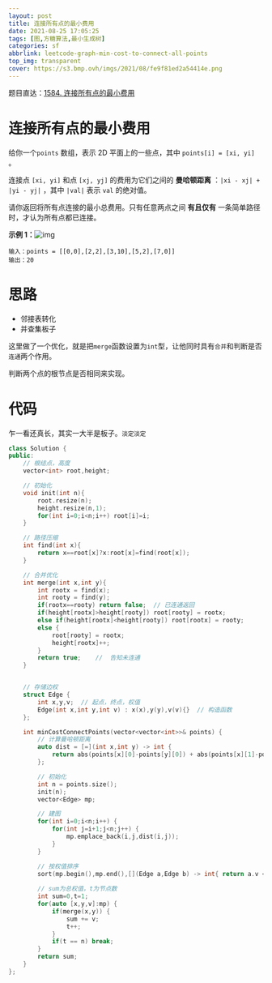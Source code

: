 ```yaml
---
layout: post
title: 连接所有点的最小费用
date: 2021-08-25 17:05:25
tags: [图,方糖算法,最小生成树]
categories: sf
abbrlink: leetcode-graph-min-cost-to-connect-all-points
top_img: transparent
cover: https://s3.bmp.ovh/imgs/2021/08/fe9f81ed2a54414e.png
---
```


题目直达：[1584. 连接所有点的最小费用](https://leetcode-cn.com/problems/min-cost-to-connect-all-points/)

# 连接所有点的最小费用

给你一个`points` 数组，表示 2D 平面上的一些点，其中 `points[i] = [xi, yi]` 。

连接点 `[xi, yi]` 和点 `[xj, yj]` 的费用为它们之间的 **曼哈顿距离** ：`|xi - xj| + |yi - yj|` ，其中 `|val|` 表示 `val` 的绝对值。

请你返回将所有点连接的最小总费用。只有任意两点之间 **有且仅有** 一条简单路径时，才认为所有点都已连接。

**示例 1：**![img](https://i.loli.net/2021/08/25/MSXG2dkqDfeVUwo.png)

```
输入：points = [[0,0],[2,2],[3,10],[5,2],[7,0]]
输出：20
```

# 思路

- 邻接表转化
- 并查集板子

这里做了一个优化，就是把`merge`函数设置为`int`型，让他同时具有`合并`和判断是否`连通`两个作用。

判断两个点的根节点是否相同来实现。

# 代码

乍一看还真长，其实一大半是板子。`淡定淡定`

```c++
class Solution {
public:
    // 根结点，高度
    vector<int> root,height;  

    // 初始化
    void init(int n){   
        root.resize(n);
        height.resize(n,1);
        for(int i=0;i<n;i++) root[i]=i;
    }

    // 路径压缩
    int find(int x){
        return x==root[x]?x:root[x]=find(root[x]);
    }

    // 合并优化
    int merge(int x,int y){
        int rootx = find(x);
        int rooty = find(y);
        if(rootx==rooty) return false;  // 已连通返回
        if(height[rootx]>height[rooty]) root[rooty] = rootx;
        else if(height[rootx]<height[rooty]) root[rootx] = rooty;
        else {
            root[rooty] = rootx;
            height[rootx]++;
        }
        return true;    //  告知未连通
    }


    // 存储边权
    struct Edge {
        int x,y,v;  // 起点，终点，权值
        Edge(int x,int y,int v) : x(x),y(y),v(v){}  // 构造函数
    };

    int minCostConnectPoints(vector<vector<int>>& points) {
        // 计算曼哈顿距离
        auto dist = [=](int x,int y) -> int {
            return abs(points[x][0]-points[y][0]) + abs(points[x][1]-points[y][1]);
        };

        // 初始化
        int n = points.size();
        init(n);
        vector<Edge> mp;

        // 建图
        for(int i=0;i<n;i++) {
            for(int j=i+1;j<n;j++) {
                mp.emplace_back(i,j,dist(i,j));    
            }
        }

        // 按权值排序
        sort(mp.begin(),mp.end(),[](Edge a,Edge b) -> int{ return a.v < b.v; });
        
        // sum为总权值，t为节点数
        int sum=0,t=1;
        for(auto [x,y,v]:mp) {
            if(merge(x,y)) {
                sum += v;
                t++;
            }
            if(t == n) break;
        }
        return sum;
    }
};
```

